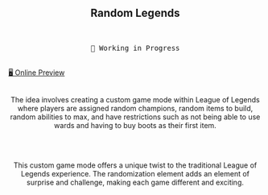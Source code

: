<h2 align="center">
Random Legends
</h2><br>

<pre align="center">
🧪 Working in Progress
</pre>

<br>
<a href="https://vitesse-nuxt3.netlify.app/">🖥 Online Preview</a>
<br><br>

<p align="center">The idea involves creating a custom game mode within League of Legends where players are assigned random champions, random items to build, random abilities to max, and have restrictions such as not being able to use wards and having to buy boots as their first item. </p>
<br><br>
<p align="center">This custom game mode offers a unique twist to the traditional League of Legends experience. The randomization element adds an element of surprise and challenge, making each game different and exciting.</p>
